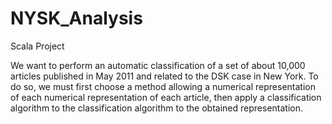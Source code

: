 # NYSK_Analysis
Scala Project


We want to perform an automatic classification of a set of about
10,000 articles published in May 2011 and related to the DSK case in New York.
To do so, we must first choose a method allowing a numerical representation of each
numerical representation of each article, then apply a classification algorithm to the
classification algorithm to the obtained representation.
